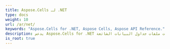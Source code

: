 ```yaml
---
title: Aspose.Cells لـ .NET
type: docs
weight: 10
url: /ar/net/
keywords: "Aspose.Cells for .NET, Aspose Cells, Aspose API Reference."
description: يدعم Aspose.Cells for .NET تنسيقات ملفات جداول البيانات الشائعة (XLS و XLSX و XLSM و XLSB و XLTX و XLTM و CSV و SpreadsheetML و ODS) التي يستخدمها عملك كل يوم.
is_root: true
---
```

